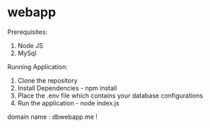 # webapp

Prerequisites:
1. Node JS
2. MySql

Running Application:
1. Clone the repository
2. Install Dependencies - npm install
3. Place the .env file which contains your database configurations
4. Run the application - node index.js


domain name : dbwebapp.me
!